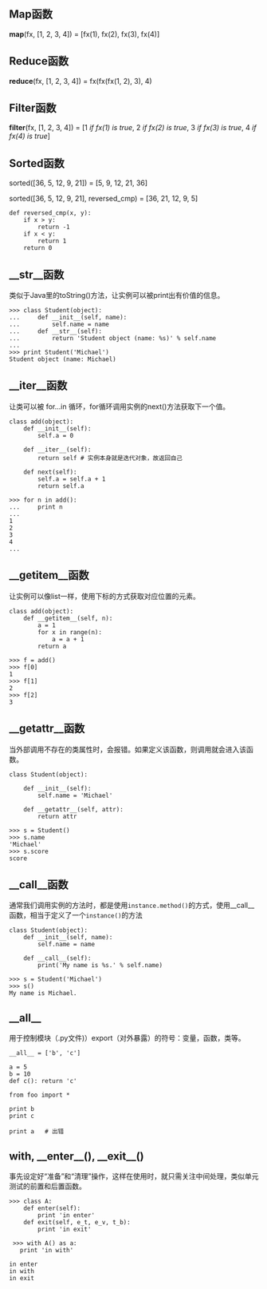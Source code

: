 ## Map函数

__map__(fx, [1, 2, 3, 4]) = [fx(1), fx(2), fx(3), fx(4)]



## Reduce函数

__reduce__(fx, [1, 2, 3, 4]) = fx(fx(fx(1, 2), 3), 4)



## Filter函数

__filter__(fx, [1, 2, 3, 4]) = [1 _if fx(1) is true_, 2 _if fx(2) is true_, 3 _if fx(3) is true_, 4 _if fx(4) is true_]



## Sorted函数

sorted([36, 5, 12, 9, 21]) = [5, 9, 12, 21, 36]

sorted([36, 5, 12, 9, 21], reversed_cmp) = [36, 21, 12, 9, 5]

    def reversed_cmp(x, y):
        if x > y:
            return -1
        if x < y:
            return 1
        return 0
###   

## \_\_str\_\_函数

类似于Java里的toString()方法，让实例可以被print出有价值的信息。

```
>>> class Student(object):
...     def __init__(self, name):
...         self.name = name
...     def __str__(self):
...         return 'Student object (name: %s)' % self.name
...
>>> print Student('Michael')
Student object (name: Michael)
```



## _\_iter\_\_函数

让类可以被 for...in 循环，for循环调用实例的next()方法获取下一个值。

```
class add(object):
    def __init__(self):
        self.a = 0

    def __iter__(self):
        return self # 实例本身就是迭代对象，故返回自己

    def next(self):
        self.a = self.a + 1
        return self.a
```

```
>>> for n in add():
...     print n
...
1
2
3
4
...
```



## _\_getitem\_\_函数

让实例可以像list一样，使用下标的方式获取对应位置的元素。

```
class add(object):
    def __getitem__(self, n):
        a = 1
        for x in range(n):
            a = a + 1
        return a
```

```
>>> f = add()
>>> f[0]
1
>>> f[1]
2
>>> f[2]
3
```



## _\_getattr\_\_函数

当外部调用不存在的类属性时，会报错。如果定义该函数，则调用就会进入该函数。

```
class Student(object):

    def __init__(self):
        self.name = 'Michael'

    def __getattr__(self, attr):
        return attr
```

```
>>> s = Student()
>>> s.name
'Michael'
>>> s.score
score
```



## _\_call\_\_函数

通常我们调用实例的方法时，都是使用`instance.method()`的方式，使用\_\_call\_\_函数，相当于定义了一个`instance()`的方法

```
class Student(object):
    def __init__(self, name):
        self.name = name

    def __call__(self):
        print('My name is %s.' % self.name)
```

```
>>> s = Student('Michael')
>>> s()
My name is Michael.
```



## _\_all\_\_

用于控制模块（.py文件)）export（对外暴露）的符号：变量，函数，类等。

```
__all__ = ['b', 'c']

a = 5
b = 10
def c(): return 'c'
```

```
from foo import *

print b
print c

print a   # 出错
```



## with, _\_enter\_\_(), _\_exit\_\_()

事先设定好“准备”和“清理”操作，这样在使用时，就只需关注中间处理，类似单元测试的前置和后置函数。

```
>>> class A:  
    def enter(self):  
        print 'in enter'  
    def exit(self, e_t, e_v, t_b):  
        print 'in exit'  
  
 >>> with A() as a:  
   print 'in with'  
  
in enter  
in with  
in exit  
```

